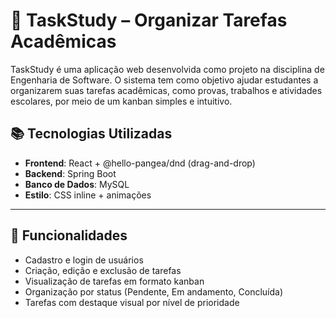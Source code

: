 # 📝 TaskStudy – Organizar Tarefas Acadêmicas

TaskStudy é uma aplicação web desenvolvida como projeto na disciplina de Engenharia de Software. O sistema tem como objetivo ajudar estudantes a organizarem suas tarefas acadêmicas, como provas, trabalhos e atividades escolares, por meio de um kanban simples e intuitivo.

## 📚 Tecnologias Utilizadas

- **Frontend**: React + @hello-pangea/dnd (drag-and-drop)
- **Backend**: Spring Boot
- **Banco de Dados**: MySQL
- **Estilo**: CSS inline + animações

---

## 🚀 Funcionalidades

- Cadastro e login de usuários
- Criação, edição e exclusão de tarefas
- Visualização de tarefas em formato kanban
- Organização por status (Pendente, Em andamento, Concluída)
- Tarefas com destaque visual por nível de prioridade

